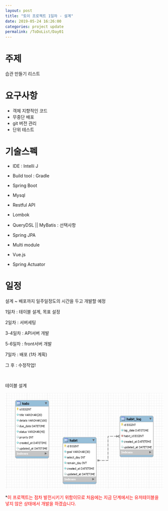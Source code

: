 ```yaml
---
layout: post
title: "토이 프로젝트 1일차 - 설계"
date: 2019-05-24 16:26:00
categories: project update
permalink: /ToDoList/Day01
---
```


# 주제

습관 만들기 리스트



# 요구사항

- 객체 지향적인 코드
- 무중단 배포
- git 버전 관리
- 단위 테스트



# 기술스펙

- IDE : Intelli J

- Build tool : Gradle

- Spring Boot

- Mysql

- Restful API

- Lombok

- QueryDSL || MyBatis : 선택사항

- Spring JPA

- Multi module

- Vue.js

- Spring Actuator 

  

# 일정

설계 ~ 배포까지 일주일정도의 시간을 두고 개발할 예정

1일차 : 테이블 설계, 목표 설정

2일차 : 서버세팅

3-4일차 : API서버 개발

5-6일차 : front서버 개발  

7일차 : 배포 (1차 계획)

그 후 : 수정작업!

<br/>

테이블 설계

![erd1](/img/toy_erd.JPG)

*<font style="color:red;">이 프로젝트는 점차 발전시키기 위함이므로 처음에는 지금 단계에서는 유저테이블을 넣지 않은 상태에서 개발을 하겠습니다.</font>



